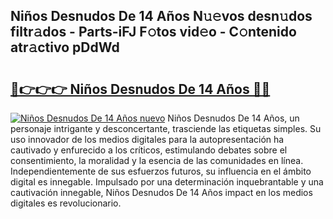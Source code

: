 ## Niños Desnudos De 14 Años N𝚞𝚎vos desn𝚞dos filtr𝚊dos - Parts-iFJ F𝚘tos vid𝚎o - C𝚘ntenido atr𝚊ctivo pDdWd

# <h2><a href="http://mb3hfc.tromn.icu/?c=Ni%c3%b1os+Desnudos+De+14+A%c3%b1os">🔗👉👉👉 Niños Desnudos De 14 Años 🔗🔗</a></h2>

[![Niños Desnudos De 14 Años nuevo](https://i.imgur.com/pEAQMta.gif)](http://mb3hfc.tromn.icu/?c=Ni%c3%b1os+Desnudos+De+14+A%c3%b1os)
Niños Desnudos De 14 Años, un personaje intrigante y desconcertante, trasciende las etiquetas simples. Su uso innovador de los medios digitales para la autopresentación ha cautivado y enfurecido a los críticos, estimulando debates sobre el consentimiento, la moralidad y la esencia de las comunidades en línea. Independientemente de sus esfuerzos futuros, su influencia en el ámbito digital es innegable. Impulsado por una determinación inquebrantable y una cautivación innegable, Niños Desnudos De 14 Años impact en los medios digitales es revolucionario.
